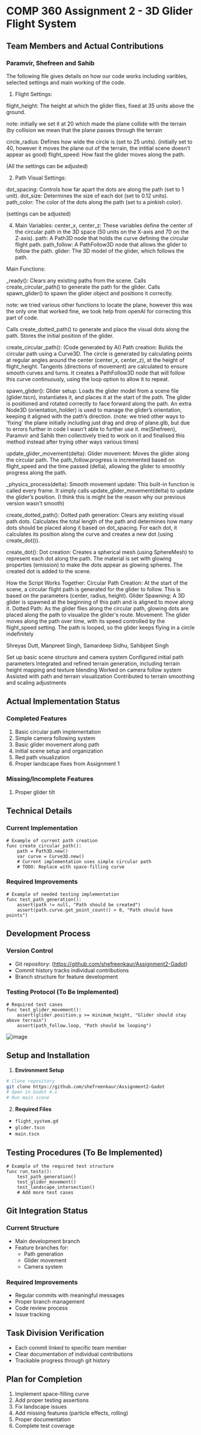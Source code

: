 # COMP 360 Assignment 2 - 3D Glider Flight System

## Team Members and Actual Contributions

### Paramvir, Shefreen and Sahib

The following file gives details on how our code works including varibles, selected settings and main working of the code.
1. Flight Settings:
   
flight_height: The height at which the glider flies, fixed at 35 units above the ground. 

note: initially we set it at 20 which made the plane collide with the terrain (by collision we mean that the plane passes through the terrain

circle_radius: Defines how wide the circle is (set to 25 units).
(initially set to 40, however it moves the plane out of the terrain, the intitial scene doesn't appear as good)
flight_speed: How fast the glider moves along the path.

(All the settings can be adjusted)

2. Path Visual Settings:
   
dot_spacing: Controls how far apart the dots are along the path (set to 1 unit).
dot_size: Determines the size of each dot (set to 0.12 units).
path_color: The color of the dots along the path (set to a pinkish color).

(settings can be adjusted)

4. Main Variables:
center_x, center_z: These variables define the center of the circular path in the 3D space (50 units on the X-axis and 70 on the Z-axis).
path: A Path3D node that holds the curve defining the circular flight path.
path_follow: A PathFollow3D node that allows the glider to follow the path.
glider: The 3D model of the glider, which follows the path.

Main Functions:

_ready():
Clears any existing paths from the scene.
Calls create_circular_path() to generate the path for the glider.
Calls spawn_glider() to spawn the glider object and positions it correctly.

note: we tried various other functions to locate the plane, however this was the only one that worked fine, we took help from openAI for correcting this part of code.

Calls create_dotted_path() to generate and place the visual dots along the path.
Stores the initial position of the glider.

create_circular_path():
(Code generated by AI)
Path creation: Builds the circular path using a Curve3D.
The circle is generated by calculating points at regular angles around the center (center_x, center_z), at the height of flight_height.
Tangents (directions of movement) are calculated to ensure smooth curves and turns.
It creates a PathFollow3D node that will follow this curve continuously, using the loop option to allow it to repeat.

spawn_glider():
Glider setup: Loads the glider model from a scene file (glider.tscn), instantiates it, and places it at the start of the path.
The glider is positioned and rotated correctly to face forward along the path.
An extra Node3D (orientation_holder) is used to manage the glider’s orientation, keeping it aligned with the path’s direction.
(note: we tried other ways to 'fixing' the plane initially including just drag and drop of plane.glb, but due to errors further in code I wasn't able to further use it.
me(Shefreen), Paramvir and Sahib then collectively tried to work on it and finalised this method instead after trying other ways various times)

update_glider_movement(delta):
Glider movement: Moves the glider along the circular path.
The path_follow.progress is incremented based on flight_speed and the time passed (delta), allowing the glider to smoothly progress along the path.

_physics_process(delta):
Smooth movement update: This built-in function is called every frame. It simply calls update_glider_movement(delta) to update the glider’s position.
(I think this is might be the reason why our previous version wasn't smooth)

create_dotted_path():
Dotted path generation: Clears any existing visual path dots.
Calculates the total length of the path and determines how many dots should be placed along it based on dot_spacing.
For each dot, it calculates its position along the curve and creates a new dot (using create_dot()).

create_dot():
Dot creation: Creates a spherical mesh (using SphereMesh) to represent each dot along the path.
The material is set with glowing properties (emission) to make the dots appear as glowing spheres.
The created dot is added to the scene.

How the Script Works Together:
Circular Path Creation: At the start of the scene, a circular flight path is generated for the glider to follow. This is based on the parameters (center, radius, height).
Glider Spawning: A 3D glider is spawned at the beginning of this path and is aligned to move along it.
Dotted Path: As the glider flies along the circular path, glowing dots are placed along the path to visualize the glider's route.
Movement: The glider moves along the path over time, with its speed controlled by the flight_speed setting. The path is looped, so the glider keeps flying in a circle indefinitely

Shreyas Dutt, Manpreet Singh, Samardeep Sidhu, Sahibjeet Singh

Set up basic scene structure and camera system
Configured initial path parameters
Integrated and refined terrain generation, including terrain height mapping and texture blending
Worked on camera follow system
Assisted with path and terrain visualization
Contributed to terrain smoothing and scaling adjustments
## Actual Implementation Status

### Completed Features
1. Basic circular path implementation
2. Simple camera following system
3. Basic glider movement along path
4. Initial scene setup and organization
5. Red path visualization
6. Proper landscape fixes from Assignment 1

### Missing/Incomplete Features
1. Proper glider tilt


## Technical Details

### Current Implementation
```gdscript
# Example of current path creation
func create_circular_path():
    path = Path3D.new()
    var curve = Curve3D.new()
    # Current implementation uses simple circular path
    # TODO: Replace with space-filling curve
```

### Required Improvements
```gdscript
# Example of needed testing implementation
func test_path_generation():
    assert(path != null, "Path should be created")
    assert(path.curve.get_point_count() > 0, "Path should have points")
```

## Development Process

### Version Control
- Git repository: (https://github.com/shefreenkaur/Assignment2-Gadot)
- Commit history tracks individual contributions
- Branch structure for feature development

### Testing Protocol (To Be Implemented)
```gdscript
# Required test cases
func test_glider_movement():
    assert(glider.position.y >= minimum_height, "Glider should stay above terrain")
    assert(path_follow.loop, "Path should be looping")
```

  ![image](https://github.com/user-attachments/assets/cc7f5244-c8ee-4b8b-9fed-4b63480d0fe9)


## Setup and Installation

1. **Environment Setup**
```bash
# Clone repository
git clone https://github.com/shefreenkaur/Assignment2-Gadot
# Open in Godot 4.x
# Run main scene
```

2. **Required Files**
- `flight_system.gd`
- `glider.tscn`
- `main.tscn`

## Testing Procedures (To Be Implemented)

```gdscript
# Example of the required test structure
func run_tests():
    test_path_generation()
    test_glider_movement()
    test_landscape_intersection()
    # Add more test cases
```

## Git Integration Status

### Current Structure
- Main development branch
- Feature branches for:
  - Path generation
  - Glider movement
  - Camera system

### Required Improvements
- Regular commits with meaningful messages
- Proper branch management
- Code review process
- Issue tracking

## Task Division Verification
- Each commit linked to specific team member
- Clear documentation of individual contributions
- Trackable progress through git history

## Plan for Completion
1. Implement space-filling curve
2. Add proper testing assertions
3. Fix landscape issues
4. Add missing features (particle effects, rolling)
5. Proper documentation
6. Complete test coverage
